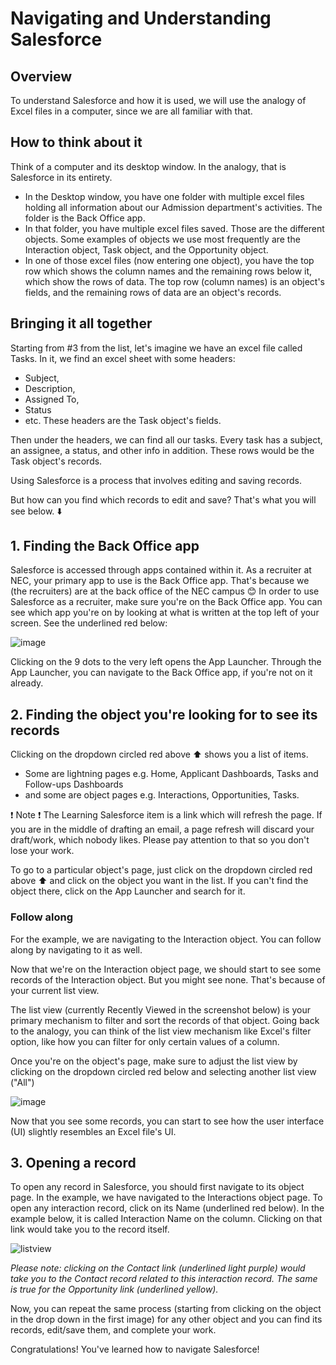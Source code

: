 # Navigating and Understanding Salesforce

## Overview

To understand Salesforce and how it is used, we will use the analogy of Excel files in a computer, since we are all familiar with that.

## How to think about it

Think of a computer and its desktop window. In the analogy, that is Salesforce in its entirety.
- In the Desktop window, you have one folder with multiple excel files holding all information about our Admission department's activities. The folder is the Back Office app.
- In that folder, you have multiple excel files saved. Those are the different objects. Some examples of objects we use most frequently are the Interaction object, Task object, and the Opportunity object.
- In one of those excel files (now entering one object), you have the top row which shows the column names and the remaining rows below it, which show the rows of data. The top row (column names) is an object's fields, and the remaining rows of data are an object's records.

## Bringing it all together

Starting from #3 from the list, let's imagine we have an excel file called Tasks. In it, we find an excel sheet with some headers:
- Subject,
- Description,
- Assigned To,
- Status
- etc.
These headers are the Task object's fields.

Then under the headers, we can find all our tasks. Every task has a subject, an assignee, a status, and other info in addition. These rows would be the Task object's records.

Using Salesforce is a process that involves editing and saving records.

But how can you find which records to edit and save? That's what you will see below. ⬇️

## 1. Finding the Back Office app

Salesforce is accessed through apps contained within it. As a recruiter at NEC, your primary app to use is the Back Office app. That's because we (the recruiters) are at the back office of the NEC campus 😊
In order to use Salesforce as a recruiter, make sure you're on the Back Office app. You can see which app you're on by looking at what is written at the top left of your screen. See the underlined red below:

![image](https://github.com/parsam97/nec-salesforce/assets/32430185/304be345-6114-4024-9b88-cc353547709c)

Clicking on the 9 dots to the very left opens the App Launcher. Through the App Launcher, you can navigate to the Back Office app, if you're not on it already.

## 2. Finding the object you're looking for to see its records

Clicking on the dropdown circled red above ⬆️ shows you a list of items.
- Some are lightning pages e.g. Home, Applicant Dashboards, Tasks and Follow-ups Dashboards
- and some are object pages e.g. Interactions, Opportunities, Tasks.

❗️ Note ❗️ The Learning Salesforce item is a link which will refresh the page. If you are in the middle of drafting an email, a page refresh will discard your draft/work, which nobody likes. Please pay attention to that so you don't lose your work.

To go to a particular object's page, just click on the dropdown circled red above ⬆️ and click on the object you want in the list. If you can't find the object there, click on the App Launcher and search for it.

### Follow along

For the example, we are navigating to the Interaction object. You can follow along by navigating to it as well.

Now that we're on the Interaction object page, we should start to see some records of the Interaction object. But you might see none. That's because of your current list view.

The list view (currently Recently Viewed in the screenshot below) is your primary mechanism to filter and sort the records of that object. Going back to the analogy, you can think of the list view mechanism like Excel's filter option, like how you can filter for only certain values of a column.

Once you're on the object's page, make sure to adjust the list view by clicking on the dropdown circled red below and selecting another list view ("All")

![image](https://github.com/parsam97/nec-salesforce/assets/32430185/7c88d116-49e5-47f0-b305-ad4d3961772b)

Now that you see some records, you can start to see how the user interface (UI) slightly resembles an Excel file's UI.

## 3. Opening a record

To open any record in Salesforce, you should first navigate to its object page. In the example, we have navigated to the Interactions object page. To open any interaction record, click on its Name (underlined red below). In the example below, it is called Interaction Name on the column. Clicking on that link would take you to the record itself.

![listview](https://github.com/parsam97/nec-salesforce/assets/32430185/9e4debdb-dd90-46c1-90b9-a13bf43acbb0)

_Please note: clicking on the Contact link (underlined light purple) would take you to the Contact record related to this interaction record. The same is true for the Opportunity link (underlined yellow)._

Now, you can repeat the same process (starting from clicking on the object in the drop down in the first image) for any other object and you can find its records, edit/save them, and complete your work.

Congratulations! You've learned how to navigate Salesforce!
